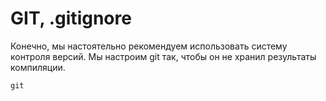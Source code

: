 # GIT, .gitignore

Конечно, мы настоятельно рекомендуем использовать систему контроля версий. Мы настроим git так, чтобы он не хранил результаты компиляции.

```terminal
git 
```